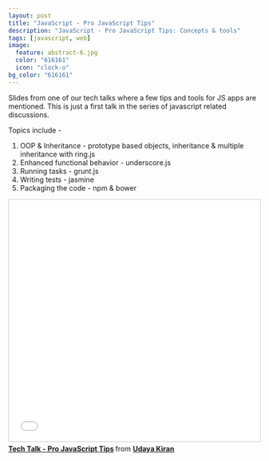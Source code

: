 ```yaml
---
layout: post
title: "JavaScript - Pro JavaScript Tips"
description: "JavaScript - Pro JavaScript Tips: Concepts & tools"
tags: [javascript, web]
image:
  feature: abstract-6.jpg
  color: "616161"
  icon: "clock-o"
bg_color: "616161"
---
```


Slides from one of our tech talks where a few tips and tools for JS apps are mentioned. This is just a first talk in the series of javascript related discussions.

Topics include -

1. OOP & Inheritance - prototype based objects, inheritance & multiple inheritance with ring.js
2. Enhanced functional behavior - underscore.js
3. Running tasks - grunt.js
4. Writing tests - jasmine
5. Packaging the code - npm & bower

<iframe src="//www.slideshare.net/slideshow/embed_code/key/n63NASypSjo6p5" width="595" height="485" frameborder="0" marginwidth="0" marginheight="0" scrolling="no" style="border:1px solid #CCC; border-width:1px; margin-bottom:5px; max-width: 100%;" allowfullscreen> </iframe> <div style="margin-bottom:5px"> <strong> <a href="//www.slideshare.net/secret/n63NASypSjo6p5" title="Tech Talk - Pro JavaScript Tips" target="_blank">Tech Talk - Pro JavaScript Tips</a> </strong> from <strong><a target="_blank" href="//www.slideshare.net/udayslideshare">Udaya Kiran</a></strong> </div>
